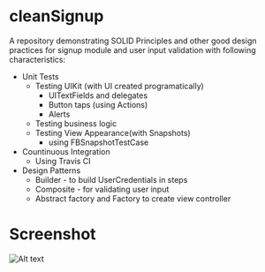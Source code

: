 # cleanSignup
A repository demonstrating SOLID Principles and other good design practices for signup module and user input validation with following characteristics:
* Unit Tests
  * Testing UIKit (with UI created programatically)
    * UITextFields and delegates
    * Button taps (using Actions)
    * Alerts
  * Testing business logic
  * Testing View Appearance(with Snapshots)
    * using FBSnapshotTestCase
* Countinuous Integration
  * Using Travis CI
* Design Patterns
  * Builder - to build UserCredentials in steps
  * Composite - for validating user input
  * Abstract factory and Factory to create view controller

# Screenshot

![Alt text](https://i.postimg.cc/sxwxWwyG/test-sign-Up-View-Controller-Appearance-initial-State-3x.png "Screenshot")
